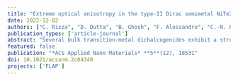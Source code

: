 ```yaml
---
title: "Extreme optical anisotropy in the type-II Dirac semimetal NiTe2 for applications to nanophotonics"
date: 2022-12-02
authors: ["C. Rizza", "D. Dutta", "B. Ghosh", "F. Alessandro", "C.-N. Kuo", "C. S. Lue", "L. S. Caputi", "A. Bansil", "V. Galdi", "A. Agarwal", "A. Politano", "A. Cupolillo"]
publication_types: ['article-journal']
abstract: "Several bulk transition-metal dichalcogenides exhibit a strong optical anisotropy, high refractive index, and even a natural hyperbolic response, which are enabling ingredients in a variety of nanophotonic scenarios of great interest. Here, we investigate the electromagnetic response of NiTe2, a type-II Dirac semimetal, whose infrared/optical properties have been hitherto largely unexplored. Through density-functional-theory-based ab initio modeling, along with electron energy loss spectroscopy experiments, we show that NiTe2 exhibits a varied, extremely anisotropic response within the infrared and visible ranges. We also demonstrate the high tunability of its optical properties and illustrate the key role played by Dirac fermions. Our results pave the way for realizing nanophotonic devices for efficient light manipulation at subwavelength scales."
featured: false
publication: "*ACS Applied Nano Materials* **5**(12), 18531"
doi: 10.1021/acsanm.2c04340
projects: ['FLAP']
---
```

